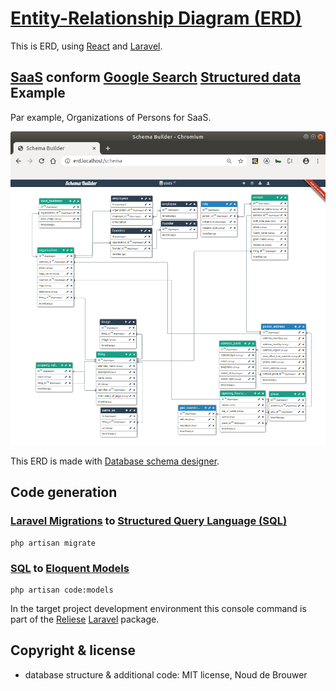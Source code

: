 # [Entity-Relationship Diagram (ERD)](https://en.wikipedia.org/wiki/Entity–relationship_model)

This is ERD, using [React](https://reactjs.org/) and [Laravel](https://laravel.com/).

## [SaaS](https://en.wikipedia.org/wiki/Software_as_a_service) conform [Google Search](https://developers.google.com/search) [Structured data](https://developers.google.com/search/docs/data-types/local-business) Example

Par example, Organizations of Persons for SaaS.

![SaaS Google Structured data Entity-Relationship Diagram](./docs/saas/erd.png?raw=true "SaaS Google Structured data Entity-Relationship Diagram")

This ERD is made with [Database schema designer](https://github.com/Agontuk/schema-designer).

## Code generation

### [Laravel Migrations](https://laravel.com/docs/master/migrations) to [Structured Query Language (SQL)](https://en.wikipedia.org/wiki/SQL)

```
php artisan migrate
```
### [SQL](https://en.wikipedia.org/wiki/SQL) to [Eloquent Models](https://laravel.com/docs/master/eloquent)

```
php artisan code:models
```
In the target project development environment this console command is part of the [Reliese](https://github.com/reliese/laravel) [Laravel](https://github.com/laravel/laravel) package.

## Copyright & license

- database structure & additional code: MIT license, Noud de Brouwer
